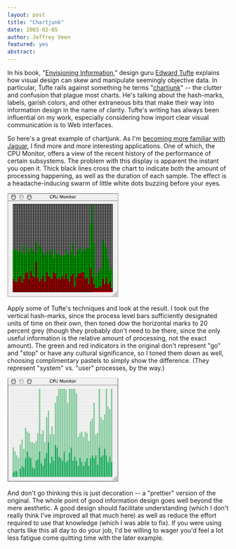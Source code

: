 ```yaml
--- 
layout: post
title: "Chartjunk"
date: 2003-02-05
author: Jeffrey Veen
featured: yes
abstract: 
---
```

In his book, "<a href="http://www.amazon.com/exec/obidos/tg/detail/-/0961392118/hotwiredstyle/">Envisioning Information</a>," design guru <a href="http://www.edwardtufte.com/">Edward Tufte</a> explains how visual design can skew and manipulate seemingly objective data. In particular, Tufte rails against something he terms "<a href="http://www.kohala.com/start/chartjunk.html">chartjunk</a>" -- the clutter and confusion that plague most charts. He's talking about the hash-marks, labels, garish colors, and other extraneous bits that make their way into information design in the name of clarity. Tufte's writing has always been influential on my work, especially considering how import clear visual communication is to Web interfaces.

So here's a great example of chartjunk. As I'm <a href="http://www.veen.com/jeff/archives/000057.html">becoming more familiar with Jaguar</a>, I find more and more interesting applications. One of which, the CPU Monitor, offers a view of the recent history of the performance of certain subsystems. The problem with this display is apparent the instant you open it. Thick black lines cross the chart to indicate both the amount of processing happening, as well as the duration of each sample. The effect is a headache-inducing swarm of little white dots buzzing before your eyes.

<img src="/jeff/images/chartjunk_orig.gif" alt="Apple's CPU Monitor" />

Apply some of Tufte's techniques and look at the result. I took out the vertical hash-marks, since the process level bars sufficiently designated units of time on their own, then toned dow the horizontal marks to 20 percent grey (though they probably don't need to be there, since the only useful information is the relative amount of processing, not the exact amount). The green and red indicators in the original don't represent "go" and "stop" or have any cultural significance, so I toned them down as well, choosing complimentary pastels to simply show the difference. (They represent "system" vs. "user" processes, by the way.)

<img src="/jeff/images/chartjunk_fixed.gif" alt="Apple's CPU Monitor, redesigned" />

And don't go thinking this is just decoration -- a "prettier" version of the original. The whole point of good information design goes well beyond the mere aesthetic. A good design should facilitate understanding (which I don't really think I've improved all that much here) as well as reduce the effort required to use that knowledge (which I was able to fix). If you were using charts like this all day to do your job, I'd be willing to wager you'd feel a lot less fatigue come quitting time with the later example.
&#8203;
